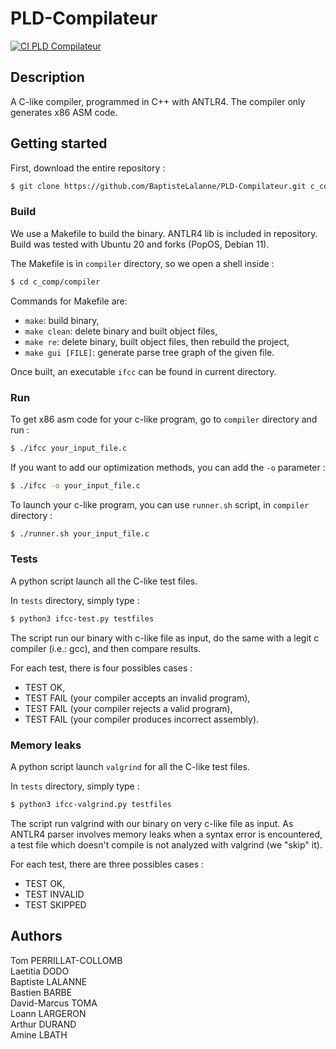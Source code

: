 # PLD-Compilateur
[![CI PLD Compilateur](https://github.com/BaptisteLalanne/PLD-Compilateur/actions/workflows/ci.yml/badge.svg?branch=master)](https://github.com/BaptisteLalanne/PLD-Compilateur/actions/workflows/ci.yml)
## Description

A C-like compiler, programmed in C++ with ANTLR4. The compiler only generates x86 ASM code.

## Getting started

First, download the entire repository :
```sh
$ git clone https://github.com/BaptisteLalanne/PLD-Compilateur.git c_comp
```

### Build

We use a Makefile to build the binary. ANTLR4 lib is included in repository. \
Build was tested with Ubuntu 20 and forks (PopOS, Debian 11).

The Makefile is in `compiler` directory, so we open a shell inside :
```sh
$ cd c_comp/compiler
```

Commands for Makefile are:
- `make`: build binary,
- `make clean`: delete binary and built object files,
- `make re`: delete binary, built object files, then rebuild the project,
- `make gui [FILE]`: generate parse tree graph of the given file.

Once built, an executable `ifcc` can be found in current directory.

### Run

To get x86 asm code for your c-like program, go to `compiler` directory and run :
```sh
$ ./ifcc your_input_file.c 
```

If you want to add our optimization methods, you can add the `-o` parameter :
```sh
$ ./ifcc -o your_input_file.c 
```

To launch your c-like program, you can use `runner.sh` script, in `compiler` directory :
```sh
$ ./runner.sh your_input_file.c
```

### Tests

A python script launch all the C-like test files.

In `tests` directory, simply type :
```sh
$ python3 ifcc-test.py testfiles
```

The script run our binary with c-like file as input, do the same with a legit c compiler (i.e.: gcc), and then compare results.

For each test, there is four possibles cases :
- TEST OK,
- TEST FAIL (your compiler accepts an invalid program),
- TEST FAIL (your compiler rejects a valid program),
- TEST FAIL (your compiler produces incorrect assembly).

### Memory leaks

A python script launch `valgrind` for all the C-like test files.

In `tests` directory, simply type :
```sh
$ python3 ifcc-valgrind.py testfiles
```

The script run valgrind with our binary on very c-like file as input. As ANTLR4 parser involves memory leaks when a syntax error is encountered, a test file which doesn't compile is not analyzed with valgrind (we "skip" it).

For each test, there are three possibles cases :
- TEST OK,
- TEST INVALID
- TEST SKIPPED

## Authors

Tom PERRILLAT-COLLOMB \
Laetitia DODO \
Baptiste LALANNE \
Bastien BARBE \
David-Marcus TOMA \
Loann LARGERON \
Arthur DURAND \
Amine LBATH


